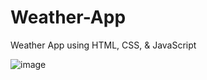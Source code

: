 # Weather-App

Weather App using HTML, CSS, & JavaScript

![image](https://github.com/Salman-uddin/Weather-App/assets/96487875/87f24db1-cfcb-4df4-9068-d0dbf3afed6f)
